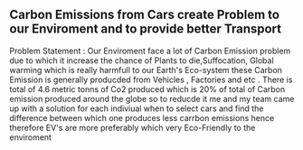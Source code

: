 ## Carbon Emissions from Cars create Problem to our Enviroment and to provide better Transport 
Problem Statement :
Our Enviroment face a lot of Carbon Emission problem due to which it increase the chance of Plants to die,Suffocation, Global warming which is really harmfull to our Earth's Eco-system these Carbon Emission is generally producded from Vehicles , Factories and etc . There is total of 4.6 metric tonns of Co2 produced which is 20% of total of Carbon emission produced around the globe so to reducde it me and my team came up with a solution for each indiviual when to select cars and find the difference between which one produces less carrbon emissions hence therefore EV's are more preferably which very Eco-Friendly to the enviroment 

